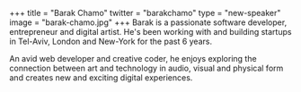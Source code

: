 +++
title = "Barak Chamo"
twitter = "barakchamo"
type = "new-speaker"
image = "barak-chamo.jpg"
+++
Barak is a passionate software developer, entrepreneur and digital artist. He's been working with and building startups in Tel-Aviv, London and New-York for the past 6 years.

An avid web developer and creative coder, he enjoys exploring the connection between art and technology in audio, visual and physical form and creates new and exciting digital experiences.